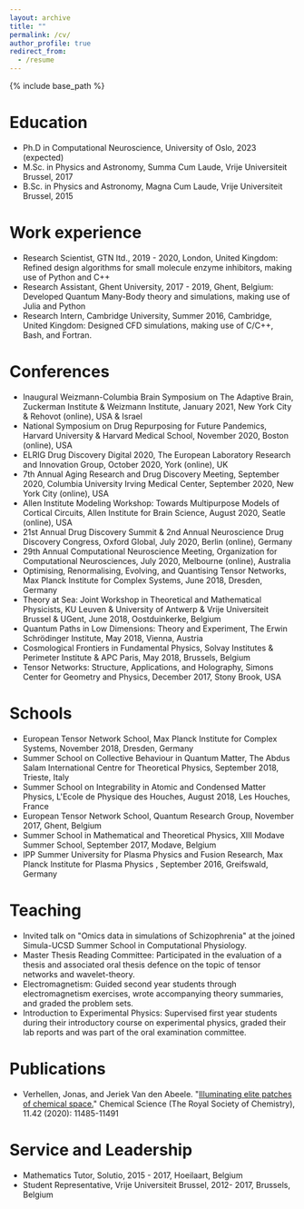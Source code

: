 ```yaml
---
layout: archive
title: ""
permalink: /cv/
author_profile: true
redirect_from:
  - /resume
---
```


{% include base_path %}
  
Education
======
* Ph.D in Computational Neuroscience, University of Oslo, 2023 (expected)
* M.Sc. in Physics and Astronomy, Summa Cum Laude, Vrije Universiteit Brussel, 2017
* B.Sc. in Physics and Astronomy, Magna Cum Laude, Vrije Universiteit Brussel, 2015

Work experience
======
* Research Scientist, GTN ltd., 2019 - 2020, London, United Kingdom: Refined design algorithms for small molecule enzyme inhibitors, making use of Python and C++
* Research Assistant, Ghent University, 2017 - 2019, Ghent, Belgium: Developed Quantum Many-Body theory and simulations, making use of Julia and Python
* Research Intern, Cambridge University, Summer 2016, Cambridge, United Kingdom: Designed CFD simulations, making use of C/C++, Bash, and Fortran.

Conferences
======
* Inaugural Weizmann-Columbia Brain Symposium on The Adaptive Brain, Zuckerman Institute & Weizmann Institute, January 2021, New York City & Rehovot (online), USA & Israel 
* National Symposium on Drug Repurposing for Future Pandemics, Harvard University & Harvard Medical School, November 2020, Boston (online), USA
* ELRIG Drug Discovery Digital 2020, The European Laboratory Research and Innovation Group, October 2020, York (online), UK
* 7th Annual Aging Research and Drug Discovery Meeting, September 2020, Columbia University Irving Medical Center, September 2020, New York City (online), USA
* Allen Institute Modeling Workshop: Towards Multipurpose Models of Cortical Circuits, Allen Institute for Brain Science, August 2020, Seatle (online), USA
* 21st Annual Drug Discovery Summit & 2nd Annual Neuroscience Drug Discovery Congress, Oxford Global, July 2020, Berlin (online), Germany
* 29th Annual Computational Neuroscience Meeting, Organization for Computational Neurosciences, July 2020, Melbourne (online), Australia
* Optimising, Renormalising, Evolving, and Quantising Tensor Networks, Max Planck Institute for Complex Systems, June 2018, Dresden, Germany
* Theory at Sea: Joint Workshop in Theoretical and Mathematical Physicists, KU Leuven & University of Antwerp & Vrije Universiteit Brussel & UGent, June 2018, Oostduinkerke, Belgium
* Quantum Paths in Low Dimensions: Theory and Experiment, The Erwin Schrödinger Institute, May 2018, Vienna, Austria
* Cosmological Frontiers in Fundamental Physics, Solvay Institutes & Perimeter Institute & APC Paris, May 2018, Brussels, Belgium
* Tensor Networks: Structure, Applications, and Holography, Simons Center for Geometry and Physics, December 2017, Stony Brook, USA

Schools
======
* European Tensor Network School, Max Planck Institute for Complex Systems, November 2018, Dresden, Germany
* Summer School on Collective Behaviour in Quantum Matter, The Abdus Salam International Centre for Theoretical Physics, September 2018, Trieste, Italy
* Summer School on Integrability in Atomic and Condensed Matter Physics, L'Ecole de Physique des Houches, August 2018, Les Houches, France
* European Tensor Network School, Quantum Research Group, November 2017, Ghent, Belgium
* Summer School in Mathematical and Theoretical Physics, XIII Modave Summer School, September 2017, Modave, Belgium
* IPP Summer University for Plasma Physics and Fusion Research, Max Planck Institute for Plasma Physics , September 2016, Greifswald, Germany

Teaching
======
* Invited talk on "Omics data in simulations of Schizophrenia" at the joined Simula-UCSD Summer School in Computational Physiology.
* Master Thesis Reading Committee: Participated in the evaluation of a thesis and associated oral thesis defence  on the topic of tensor networks and wavelet-theory. 
* Electromagnetism: Guided second year students through electromagnetism exercises, wrote accompanying theory summaries, and graded the problem sets. 
* Introduction to Experimental Physics: Supervised first year students during their introductory course on experimental physics, graded their lab reports and was part of the oral examination committee. 

Publications
======
* Verhellen, Jonas, and Jeriek Van den Abeele. "[Illuminating elite patches of chemical space.](http://dx.doi.org/10.1039/D0SC03544K)" Chemical Science (The Royal Society of Chemistry), 11.42 (2020): 11485-11491


Service and Leadership
======
* Mathematics Tutor, Solutio, 2015 - 2017, Hoeilaart, Belgium
* Student Representative, Vrije Universiteit Brussel, 2012- 2017, Brussels, Belgium
